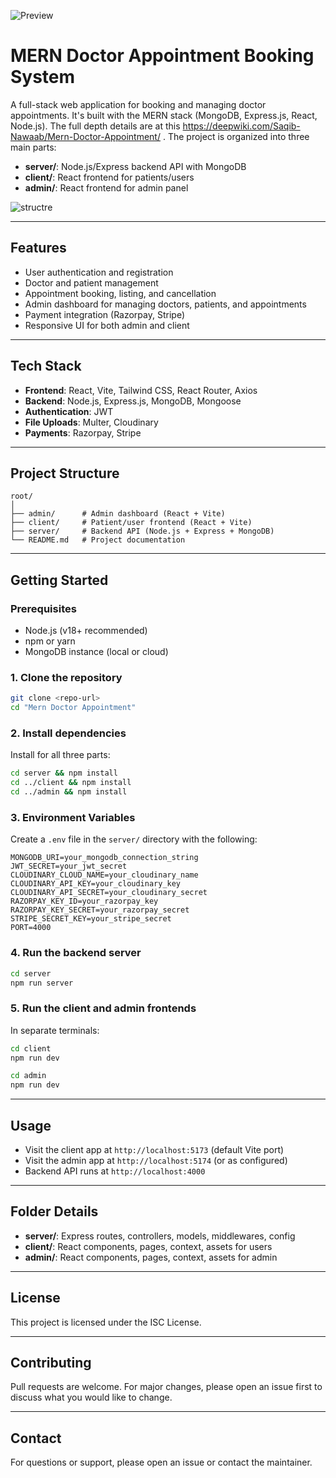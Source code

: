 ![Preview](https://res.cloudinary.com/djfem14lf/image/upload/v1751989738/Screenshot_2025-07-08_084211_wlfa8r.png)

# MERN Doctor Appointment Booking System

A full-stack web application for booking and managing doctor appointments. It's built with the MERN stack (MongoDB, Express.js, React, Node.js). The full depth details are at this https://deepwiki.com/Saqib-Nawaab/Mern-Doctor-Appointment/ . The project is organized into three main parts:

- **server/**: Node.js/Express backend API with MongoDB
- **client/**: React frontend for patients/users
- **admin/**: React frontend for admin panel

![structre](https://res.cloudinary.com/djfem14lf/image/upload/v1751989953/Screenshot_2025-07-08_084122_hil7tj.png)

---

## Features

- User authentication and registration
- Doctor and patient management
- Appointment booking, listing, and cancellation
- Admin dashboard for managing doctors, patients, and appointments
- Payment integration (Razorpay, Stripe)
- Responsive UI for both admin and client

---

## Tech Stack

- **Frontend**: React, Vite, Tailwind CSS, React Router, Axios
- **Backend**: Node.js, Express.js, MongoDB, Mongoose
- **Authentication**: JWT
- **File Uploads**: Multer, Cloudinary
- **Payments**: Razorpay, Stripe

---

## Project Structure

```
root/
│
├── admin/      # Admin dashboard (React + Vite)
├── client/     # Patient/user frontend (React + Vite)
├── server/     # Backend API (Node.js + Express + MongoDB)
└── README.md   # Project documentation
```

---

## Getting Started

### Prerequisites
- Node.js (v18+ recommended)
- npm or yarn
- MongoDB instance (local or cloud)

### 1. Clone the repository
```sh
git clone <repo-url>
cd "Mern Doctor Appointment"
```

### 2. Install dependencies
Install for all three parts:
```sh
cd server && npm install
cd ../client && npm install
cd ../admin && npm install
```

### 3. Environment Variables
Create a `.env` file in the `server/` directory with the following:
```
MONGODB_URI=your_mongodb_connection_string
JWT_SECRET=your_jwt_secret
CLOUDINARY_CLOUD_NAME=your_cloudinary_name
CLOUDINARY_API_KEY=your_cloudinary_key
CLOUDINARY_API_SECRET=your_cloudinary_secret
RAZORPAY_KEY_ID=your_razorpay_key
RAZORPAY_KEY_SECRET=your_razorpay_secret
STRIPE_SECRET_KEY=your_stripe_secret
PORT=4000
```

### 4. Run the backend server
```sh
cd server
npm run server
```

### 5. Run the client and admin frontends
In separate terminals:
```sh
cd client
npm run dev
```
```sh
cd admin
npm run dev
```

---

## Usage
- Visit the client app at `http://localhost:5173` (default Vite port)
- Visit the admin app at `http://localhost:5174` (or as configured)
- Backend API runs at `http://localhost:4000`

---

## Folder Details
- **server/**: Express routes, controllers, models, middlewares, config
- **client/**: React components, pages, context, assets for users
- **admin/**: React components, pages, context, assets for admin

---

## License
This project is licensed under the ISC License.

---

## Contributing
Pull requests are welcome. For major changes, please open an issue first to discuss what you would like to change.

---

## Contact
For questions or support, please open an issue or contact the maintainer.
